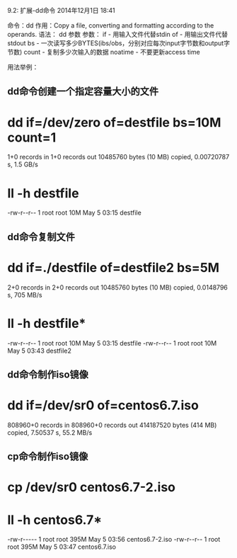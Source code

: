 9.2: 扩展-dd命令
2014年12月1日
18:41
 
命令：dd
作用：Copy a file, converting and formatting according to the operands.
语法：
dd 参数
参数：
if - 用输入文件代替stdin
of - 用输出文件代替stdout
bs - 一次读写多少BYTES(ibs/obs，分别对应每次input字节数和output字节数)
count - 复制多少次输入的数据
noatime - 不要更新access time
 
用法举例：
## dd命令创建一个指定容量大小的文件
# dd if=/dev/zero of=destfile bs=10M count=1
1+0 records in
1+0 records out
10485760 bytes (10 MB) copied, 0.00720787 s, 1.5 GB/s
# ll -h destfile
-rw-r--r-- 1 root root 10M May  5 03:15 destfile
 
## dd命令复制文件
# dd if=./destfile of=destfile2 bs=5M
2+0 records in
2+0 records out
10485760 bytes (10 MB) copied, 0.0148796 s, 705 MB/s
# ll -h destfile*
-rw-r--r-- 1 root root 10M May  5 03:15 destfile
-rw-r--r-- 1 root root 10M May  5 03:43 destfile2
 
## dd命令制作iso镜像
# dd if=/dev/sr0 of=centos6.7.iso
808960+0 records in
808960+0 records out
414187520 bytes (414 MB) copied, 7.50537 s, 55.2 MB/s
 
## cp命令制作iso镜像
# cp /dev/sr0 centos6.7-2.iso
# ll -h centos6.7*
-rw-r----- 1 root root 395M May  5 03:56 centos6.7-2.iso
-rw-r--r-- 1 root root 395M May  5 03:47 centos6.7.iso
